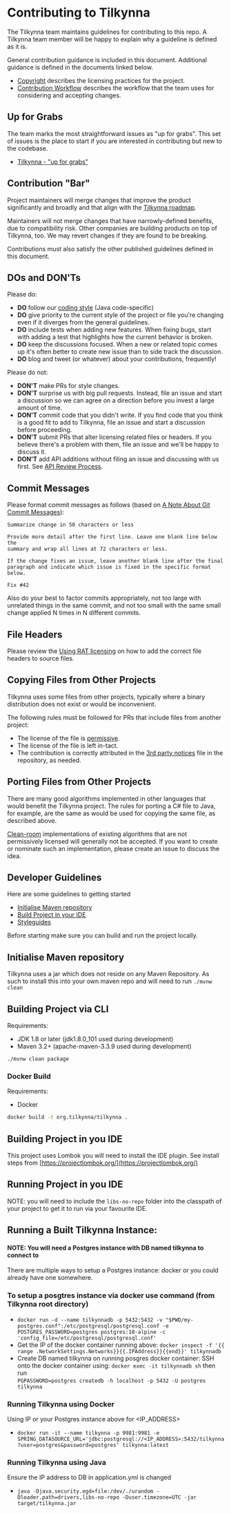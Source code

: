 Contributing to Tilkynna
======================

The Tilkynna team maintains guidelines for contributing to this repo. A Tilkynna team member will be happy to explain why a guideline is defined as it is.

General contribution guidance is included in this document. Additional guidance is defined in the documents linked below.

- [Copyright](copyright.md) describes the licensing practices for the project.
- [Contribution Workflow](contributing-workflow.md) describes the workflow that the team uses for considering and accepting changes.

Up for Grabs
------------

The team marks the most straightforward issues as "up for grabs". This set of issues is the place to start if you are interested in contributing but new to the codebase.

- [Tilkynna - "up for grabs"](https://github.com/GrindrodBank/Tilkynna/labels/up-for-grabs)

Contribution "Bar"
------------------

Project maintainers will merge changes that improve the product significantly and broadly and that align with the [Tilkynna roadmap](roadmap.md). 

Maintainers will not merge changes that have narrowly-defined benefits, due to compatibility risk. Other companies are building products on top of Tilkynna, too. We may revert changes if they are found to be breaking.

Contributions must also satisfy the other published guidelines defined in this document.

DOs and DON'Ts
--------------

Please do:

* **DO** follow our [coding style](coding-style.md) (Java code-specific)
* **DO** give priority to the current style of the project or file you're changing even if it diverges from the general guidelines.
* **DO** include tests when adding new features. When fixing bugs, start with
  adding a test that highlights how the current behavior is broken.
* **DO** keep the discussions focused. When a new or related topic comes up
  it's often better to create new issue than to side track the discussion.
* **DO** blog and tweet (or whatever) about your contributions, frequently!

Please do not:

* **DON'T** make PRs for style changes. 
* **DON'T** surprise us with big pull requests. Instead, file an issue and start
  a discussion so we can agree on a direction before you invest a large amount
  of time.
* **DON'T** commit code that you didn't write. If you find code that you think is a good fit to add to Tilkynna, file an issue and start a discussion before proceeding.
* **DON'T** submit PRs that alter licensing related files or headers. If you believe there's a problem with them, file an issue and we'll be happy to discuss it.
* **DON'T** add API additions without filing an issue and discussing with us first. See [API Review Process](api-review-process.md).

Commit Messages
---------------

Please format commit messages as follows (based on [A Note About Git Commit Messages](http://tbaggery.com/2008/04/19/a-note-about-git-commit-messages.html)):

```
Summarize change in 50 characters or less

Provide more detail after the first line. Leave one blank line below the
summary and wrap all lines at 72 characters or less.

If the change fixes an issue, leave another blank line after the final
paragraph and indicate which issue is fixed in the specific format
below.

Fix #42
```

Also do your best to factor commits appropriately, not too large with unrelated things in the same commit, and not too small with the same small change applied N times in N different commits.

File Headers
------------

Please review the [Using RAT licensing](license/using_license_rat.md) on how to add the correct file headers to source files.


Copying Files from Other Projects
---------------------------------

Tilkynna uses some files from other projects, typically where a binary distribution does not exist or would be inconvenient.

The following rules must be followed for PRs that include files from another project:

- The license of the file is [permissive](https://en.wikipedia.org/wiki/Permissive_free_software_licence).
- The license of the file is left in-tact.
- The contribution is correctly attributed in the [3rd party notices](THIRD-PARTY-NOTICES.TXT) file in the repository, as needed.

Porting Files from Other Projects
---------------------------------

There are many good algorithms implemented in other languages that would benefit the Tilkynna project. The rules for porting a C# file to Java, for example, are the same as would be used for copying the same file, as described above.

[Clean-room](https://en.wikipedia.org/wiki/Clean_room_design) implementations of existing algorithms that are not permissively licensed will generally not be accepted. If you want to create or nominate such an implementation, please create an issue to discuss the idea.

Developer Guidelines
---------------------------------
Here are some guidelines to getting started 
* [Initialise Maven repository](#initialise-maven-repository)
* [Build Project in your IDE](#build-project-in-your-IDE)
* [Styleguides](coding-style.md)

Before starting make sure you can build and run the project locally. 

## Initialise Maven repository
Tilkynna uses a jar which does not reside on any Maven Repository. As such to install this into your own maven repo and will need to run 
`./mvnw clean` 

## Building Project via CLI

Requirements:
* JDK 1.8 or later  (jdk1.8.0_101 used during development)
* Maven 3.2+        (apache-maven-3.3.9 used during development)

`./mvnw clean package` 

### Docker Build

Requirements:
* Docker

```bash
docker build -t org.tilkynna/tilkynna .
```

## Building Project in you IDE

This project uses Lombok you will need to install the IDE plugin. See install steps from [https://projectlombok.org/](https://projectlombok.org/)

## Running Project in you IDE

NOTE: you will need to include the `libs-no-repo` folder into the classpath of your project to get it to run via your favourite IDE.

## Running a Built Tilkynna Instance:
#### NOTE: You will need a Postgres instance with DB named tilkynna to connect to 
There are multiple ways to setup a Postgres instance: docker or you could already have one somewhere. 

### **To setup a posgtres instance via docker use command** (from Tilkynna root directory)

- `docker run -d --name tilkynnadb -p 5432:5432 -v "$PWD/my-postgres.conf":/etc/postgresql/postgresql.conf -e POSTGRES_PASSWORD=postgres postgres:10-alpine -c 'config_file=/etc/postgresql/postgresql.conf'`
- Get the IP of the docker container running above: 
	`docker inspect -f '{{ range .NetworkSettings.Networks}}{{.IPAddress}}{{end}}' tilkynnadb`
- Create DB named tilkynna on running posgres docker container:
SSH onto the docker container using: 
	`docker exec -it tilkynnadb sh`
then run  
	`PGPASSWORD=postgres createdb -h localhost -p 5432 -U postgres tilkynna`


### Running Tilkynna using Docker
Using IP or your Postgres instance above for <IP_ADDRESS>

* `docker run -it --name tilkynna -p 9981:9981 -e SPRING_DATASOURCE_URL='jdbc:postgresql://<IP_ADDRESS>:5432/tilkynna?user=postgres&password=postgres' tilkynna:latest`

### Running Tilkynna using Java

Ensure the IP address to DB in application.yml is changed 
* `java -Djava.security.egd=file:/dev/./urandom -Dloader.path=drivers,libs-no-repo -Duser.timezone=UTC -jar target/tilkynna.jar`

 
